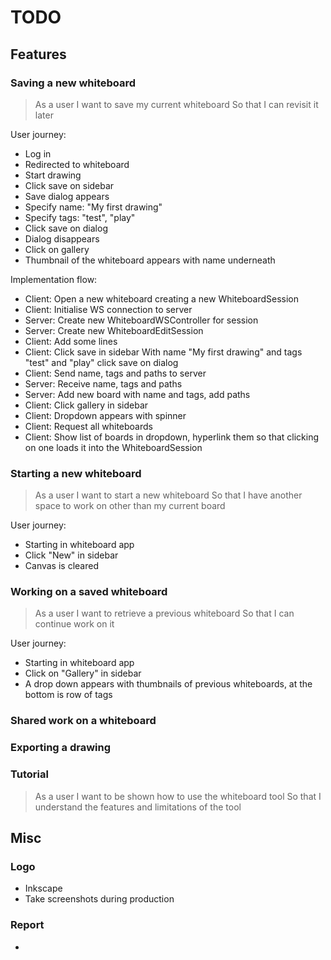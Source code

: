 # TODO

## Features

### Saving a new whiteboard

> As a user
> I want to save my current whiteboard
> So that I can revisit it later

User journey:

* Log in
* Redirected to whiteboard
* Start drawing
* Click save on sidebar
* Save dialog appears
* Specify name: "My first drawing"
* Specify tags: "test", "play"
* Click save on dialog
* Dialog disappears
* Click on gallery
* Thumbnail of the whiteboard appears with name underneath

Implementation flow:

* Client: Open a new whiteboard creating a new WhiteboardSession
* Client: Initialise WS connection to server
* Server: Create new WhiteboardWSController for session
* Server: Create new WhiteboardEditSession
* Client: Add some lines
* Client: Click save in sidebar With name "My first drawing" and tags "test" and "play" click save on dialog
* Client: Send name, tags and paths to server
* Server: Receive name, tags and paths
* Server: Add new board with name and tags, add paths
* Client: Click gallery in sidebar
* Client: Dropdown appears with spinner
* Client: Request all whiteboards
* Client: Show list of boards in dropdown, hyperlink them so that clicking on one loads it into the WhiteboardSession

### Starting a new whiteboard

> As a user
> I want to start a new whiteboard
> So that I have another space to work on other than my current board

User journey:

* Starting in whiteboard app
* Click "New" in sidebar
* Canvas is cleared

### Working on a saved whiteboard

> As a user
> I want to retrieve a previous whiteboard
> So that I can continue work on it

User journey:

* Starting in whiteboard app
* Click on "Gallery" in sidebar
* A drop down appears with thumbnails of previous whiteboards, at the bottom is row of tags

### Shared work on a whiteboard

### Exporting a drawing

### Tutorial

> As a user
> I want to be shown how to use the whiteboard tool
> So that I understand the features and limitations of the tool

## Misc

### Logo

* Inkscape
* Take screenshots during production

### Report

*

